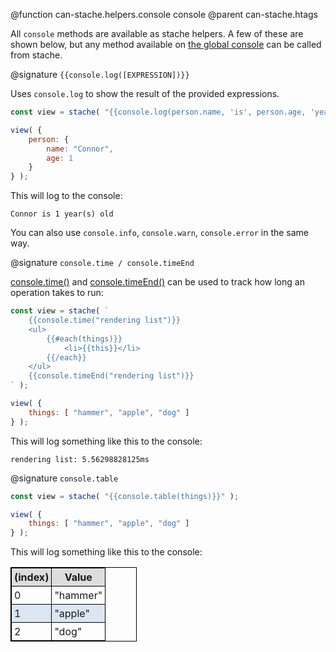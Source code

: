 @function can-stache.helpers.console console
@parent can-stache.htags

All `console` methods are available as stache helpers. A few of these are shown below, but any method available on [the global console](https://developer.mozilla.org/en-US/docs/Web/API/Console) can be called from stache.

@signature `{{console.log([EXPRESSION])}}`

Uses `console.log` to show the result of the provided expressions.

```js
const view = stache( "{{console.log(person.name, 'is', person.age, 'year(s) old')}}" );

view( {
	person: {
		name: "Connor",
		age: 1
	}
} );
```

This will log to the console:
```
Connor is 1 year(s) old
```

You can also use `console.info`, `console.warn`, `console.error` in the same way.


@signature `console.time / console.timeEnd`

[console.time()](https://developer.mozilla.org/en-US/docs/Web/API/Console/time) and [console.timeEnd()](https://developer.mozilla.org/en-US/docs/Web/API/Console/timeEnd) can be used to track how long an operation takes to run:

```js
const view = stache( `
    {{console.time("rendering list")}}
    <ul>
        {{#each(things)}}
            <li>{{this}}</li>
        {{/each}}
    </ul>
    {{console.timeEnd("rendering list")}}
` );

view( {
	things: [ "hammer", "apple", "dog" ]
} );
```

This will log something like this to the console:
```
rendering list: 5.56298828125ms
```

@signature `console.table`

```js
const view = stache( "{{console.table(things)}}" );

view( {
	things: [ "hammer", "apple", "dog" ]
} );
```

This will log something like this to the console:

<table style="width: 40%; border: 1px solid black;">
	<thead style="background-color: #ddd;">
		<tr>
			<th style="padding: 4px; border: 1px solid black">(index)</th>
			<th style="padding: 4px; border: 1px solid black">Value</th>
		</tr>
	</thead>
	<tbody>
		<tr>
			<td style="padding: 4px; border: 1px solid black">0</td>
			<td style="padding: 4px; border: 1px solid black">"hammer"</td>
		</tr>
		<tr style="background-color: rgba(83, 134, 198, 0.2);">
			<td style="padding: 4px; border: 1px solid black">1</td>
			<td style="padding: 4px; border: 1px solid black">"apple"</td>
		</tr>
		<tr>
			<td style="padding: 4px; border: 1px solid black">2</td>
			<td style="padding: 4px; border: 1px solid black">"dog"</td>
		</tr>
	</tbody>
</table>
